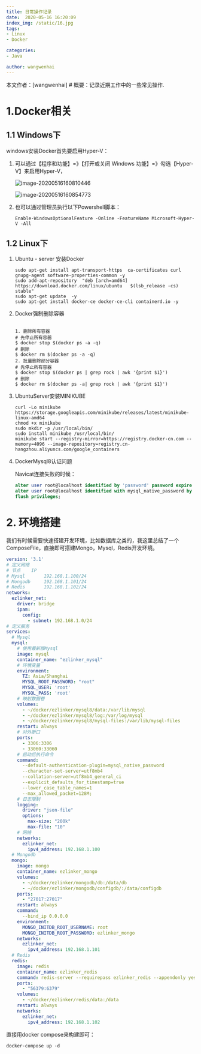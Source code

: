 ```yaml
---
title: 日常操作记录
date:  2020-05-16 16:20:09
index_img: /static/16.jpg
tags: 
- Linux
- Docker

categories: 
- Java

author: wangwenhai
---
```

本文作者：[wangwenhai] # 概要：记录近期工作中的一些常见操作.
<!-- more -->



# 1.Docker相关

## 1.1 Windows下

windows安装Docker首先要启用Hyper-V：

1. 可以通过【程序和功能】=》【打开或关闭 Windows 功能】=》勾选【Hyper-V】来启用Hyper-V，

   ![image-20200516160810446](/uploads/image-20200516160810446.png)

   ![image-20200516160854773](/uploads/image-20200516160854773.png)


2. 也可以通过管理员执行以下Powershell脚本：

   ```Enable-WindowsOptionalFeature -Online -FeatureName Microsoft-Hyper-V -All```

## 1.2 Linux下

1. Ubuntu - server 安装Docker

   ```shell
   sudo apt-get install apt-transport-https  ca-certificates curl gnupg-agent software-properties-common -y
   sudo add-apt-repository  "deb [arch=amd64] https://download.docker.com/linux/ubuntu   $(lsb_release -cs)   stable"
   sudo apt-get update  -y
   sudo apt-get install docker-ce docker-ce-cli containerd.io -y
   ```

2. Docker强制删除容器

   ```shell
   
   1. 删除所有容器
   # 先停止所有容器 
   $ docker stop $(docker ps -a -q) 
   # 删除 
   $ docker rm $(docker ps -a -q)
   2. 批量删除部分容器
   # 先停止所有容器 
   $ docker stop $(docker ps | grep rock | awk '{print $1}') 
   # 删除 
   $ docker rm $(docker ps -a| grep rock | awk '{print $1}')
   ```

   

3. UbuntuServer安装MINIKUBE

   ```shell
   curl -Lo minikube https://storage.googleapis.com/minikube/releases/latest/minikube-linux-amd64
   chmod +x minikube
   sudo mkdir -p /usr/local/bin/
   sudo install minikube /usr/local/bin/
   minikube start --registry-mirror=https://registry.docker-cn.com --memory=4096 --image-repository=registry.cn-hangzhou.aliyuncs.com/google_containers
   ```

4. DockerMysql8认证问题

   Navicat连接失败的时候：

   ```sql
   alter user root@localhost identified by 'password' password expire never;
   alter user root@localhost identified with mysql_native_password by 'password';
   flush privileges;
   ```
# 2. 环境搭建

我们有时候需要快速搭建开发环境，比如数据库之类的，我这里总结了一个ComposeFile，直接即可搭建Mongo，Mysql，Redis开发环境。

```yaml
version: '3.1'
# 定义网络
# 节点	IP
# Mysql	      192.168.1.100/24
# Mongodb	  192.168.1.101/24
# Redis	      192.168.1.102/24
networks:
  ezlinker_net:
    driver: bridge
    ipam:
      config:
        - subnet: 192.168.1.0/24
# 定义服务
services:
  # Mysql
  mysql:
    # 使用最新版Mysql
    image: mysql
    container_name: "ezlinker_mysql"
    # 环境变量
    environment:
      TZ: Asia/Shanghai
      MYSQL_ROOT_PASSWORD: "root"
      MYSQL_USER: 'root'
      MYSQL_PASS: 'root'
    # 映射数据卷
    volumes:
      - ~/docker/ezlinker/mysql8/data:/var/lib/mysql
      - ~/docker/ezlinker/mysql8/log:/var/log/mysql
      - ~/docker/ezlinker/mysql8/mysql-files:/var/lib/mysql-files
    restart: always
    # 对外断口
    ports:
      - 3306:3306
      - 33060:33060
    # 启动后执行命令
    command:
      --default-authentication-plugin=mysql_native_password
      --character-set-server=utf8mb4
      --collation-server=utf8mb4_general_ci
      --explicit_defaults_for_timestamp=true
      --lower_case_table_names=1
      --max_allowed_packet=128M;
    # 日志限制
    logging:
      driver: "json-file"
      options:
        max-size: "200k"
        max-file: "10"
    # 网络
    networks:
      ezlinker_net:
        ipv4_address: 192.168.1.100
  # Mongodb
  mongo:
    image: mongo
    container_name: ezlinker_mongo
    volumes:
      - ~/docker/ezlinker/mongodb/db:/data/db
      - ~/docker/ezlinker/mongodb/configdb/:/data/configdb
    ports:
      - "27017:27017"
    restart: always
    command:
      --bind_ip 0.0.0.0
    environment:
      MONGO_INITDB_ROOT_USERNAME: root
      MONGO_INITDB_ROOT_PASSWORD: ezlinker_mongo
    networks:
      ezlinker_net:
        ipv4_address: 192.168.1.101
  # Redis
  redis:
    image: redis
    container_name: ezlinker_redis
    command: redis-server --requirepass ezlinker_redis --appendonly yes
    ports:
      - "56379:6379"
    volumes:
      - ~/docker/ezlinker/redis/data:/data
    restart: always
    networks:
      ezlinker_net:
        ipv4_address: 192.168.1.102
```

直接用docker compose来构建即可：

```
docker-compose up -d
```

